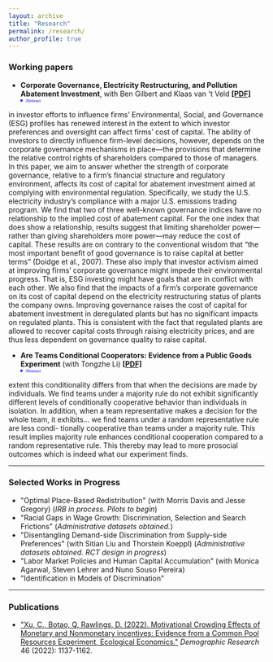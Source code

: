 ```yaml
---
layout: archive
title: "Research"
permalink: /research/
author_profile: true
---
```


### Working papers


- **Corporate Governance, Electricity Restructuring, and Pollution Abatement Investment**, with Ben Gilbert and Klaas van 't Veld
[**[PDF]**](/papers/Alam_JMP_Oct21.pdf) 
    <details style="font-size:80%; font-family:Verdana; width =20%;">  <summary style="color:blue; font-family:courier; font-size:80%; font-family:Verdana; width=80%;"> Abstract </summary>A firm’s cost of raising financial capital is important to its pollution abatement investment decisions and in turn to its environmental performance. The rapid growth
in investor efforts to influence firms’ Environmental, Social, and Governance (ESG)
profiles has renewed interest in the extent to which investor preferences and oversight
can affect firms’ cost of capital. The ability of investors to directly influence firm-level
decisions, however, depends on the corporate governance mechanisms in place—the
provisions that determine the relative control rights of shareholders compared to those
of managers. In this paper, we aim to answer whether the strength of corporate governance, relative to a firm’s financial structure and regulatory environment, affects its cost of capital for abatement investment aimed at complying with environmental regulation. Specifically, we study the U.S. electricity industry’s compliance with a major U.S. emissions trading program. We find that two of three well-known governance indices have no relationship to the implied cost of abatement capital. For the one index that does show a relationship, results suggest that limiting shareholder power—rather
than giving shareholders more power—may reduce the cost of capital. These results
are on contrary to the conventional wisdom that “the most important benefit of good
governance is to raise capital at better terms” (Doidge et al., 2007). These also imply
that investor activism aimed at improving firms’ corporate governance might impede
their environmental progress. That is, ESG investing might have goals that are in conflict with each other. We also find that the impacts of a firm’s corporate governance on its cost of capital depend on the electricity restructuring status of plants the company owns. Improving governance raises the cost of capital for abatement investment in deregulated plants but has no significant impacts on regulated plants. This is consistent with the fact that regulated plants are allowed to recover capital costs through raising electricity prices, and are thus less dependent on governance quality to raise capital. </details>    
   

- **Are Teams Conditional Cooperators: Evidence from a Public Goods Experiment** (with Tongzhe Li)
[**[PDF]**](/papers/Alam_JMP_Oct21.pdf) 
     <details style="font-size:80%; font-family:Verdana; width =20%;">  <summary style="color:blue; font-family:courier; font-size:80%; font-family:Verdana; width=80%;"> Abstract </summary>  We study whether teams are conditional cooperators in a one-shot public goods game and to what
extent this conditionality differs from that when the decisions are made by individuals. We find
teams under a majority rule do not exhibit significantly different levels of conditionally cooperative
behavior than individuals in isolation. In addition, when a team representative makes a decision
for the whole team, it exhibits... we find teams under a random representative rule are less condi-
tionally cooperative than teams under a majority rule. This result implies majority rule enhances
conditional cooperation compared to a random representative rule. This thereby may lead to more
prosocial outcomes which is indeed what our experiment finds. </details>

     
---

### Selected Works in Progress
<!-- a comment -->
- "Optimal Place-Based Redistribution" (with Morris Davis and Jesse Gregory) (*IRB in process. Pilots to begin*)
- "Racial Gaps in Wage Growth: Discrimination, Selection and Search Frictions" (*Administrative datasets obtained.*)
- "Disentangling Demand-side Discrimination from Supply-side Preferences" (with Sitian Liu and Thorstein Koeppl)  (*Administrative datasets obtained. RCT design in progress*)
- "Labor Market Policies and Human Capital Accumulation" (with Monica Agarwal, Steven Lehrer and Nuno Souso Pereira)
- "Identification in Models of Discrimination" 

---

### Publications 
- ["Xu, C., Botao, Q, Rawlings, D. (2022). Motivational Crowding Effects of Monetary and Nonmonetary incentives: Evidence from a Common Pool Resources Experiment,  Ecological Economics."](https://www.demographic-research.org/volumes/vol46/38/default.htm) *Demographic Research* 46 (2022): 1137-1162.
    
